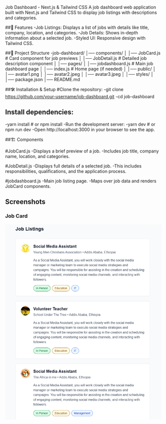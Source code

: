 Job Dashboard - Next.js & Tailwind CSS
A job dashboard web application built with Next.js and Tailwind CSS to display job listings with descriptions and categories.

##🚀 Features
-Job Listings: Displays a list of jobs with details like title, company, location, and categories.
-Job Details: Shows in-depth information about a selected job.
-Styled UI: Responsive design with Tailwind CSS.

##📂 Project Structure
-job-dashboard/
│── components/
│   │── JobCard.js        # Card component for job previews
│   │── JobDetail.js      # Detailed job description component
│
│── pages/
│   │── jobdashboard.js   # Main job dashboard page
│   │── index.js         # Home page (if needed)
│
│── public/
│   │── avatar1.png
│   │── avatar2.jpeg
│   │── avatar3.jpeg
│
│── styles/
│
│── package.json
│── README.md

##🛠️ Installation & Setup
#Clone the repository:
-git clone https://github.com/your-username/job-dashboard.git
-cd job-dashboard

## Install dependencies:
-yarn install  # or npm install
-Run the development server:
-yarn dev  # or npm run dev
-Open http://localhost:3000 in your browser to see the app.

##🏗️ Components

#JobCard.js
-Displays a brief preview of a job.
-Includes job title, company name, location, and categories.

#JobDetail.js
-Displays full details of a selected job.
-This includes responsibilities, qualifications, and the application process.

#jobdashboard.js
-Main job listing page.
-Maps over job data and renders JobCard components.
## Screenshots  

### Job Card  
![Job Card](screenshoots/job-listing.png)  
